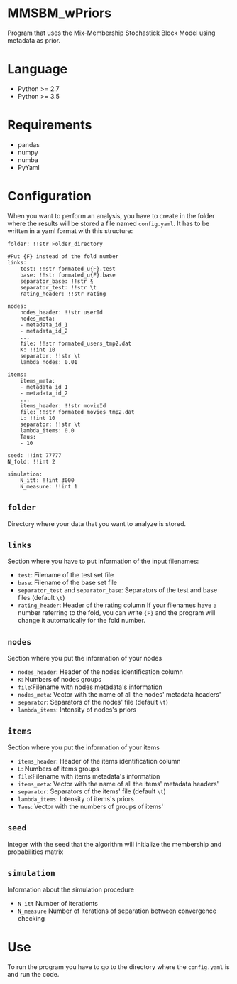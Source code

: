 # MMSBM_wPriors

Program that uses the Mix-Membership Stochastick Block Model using metadata as prior.

# Language
- Python >= 2.7
- Python >= 3.5

# Requirements
- pandas
- numpy
- numba
- PyYaml

# Configuration
When you want to perform an analysis, you have to create in the folder where the results will be stored a file named `config.yaml`. It has to be written in a yaml format with this structure:

```
folder: !!str Folder_directory

#Put {F} instead of the fold number
links:
    test: !!str formated_u{F}.test
    base: !!str formated_u{F}.base
    separator_base: !!str §
    separator_test: !!str \t
    rating_header: !!str rating

nodes:
    nodes_header: !!str userId
    nodes_meta:
    - metadata_id_1
    - metadata_id_2
    ...
    file: !!str formated_users_tmp2.dat
    K: !!int 10
    separator: !!str \t
    lambda_nodes: 0.01

items:
    items_meta:
    - metadata_id_1
    - metadata_id_2
    ...
    items_header: !!str movieId
    file: !!str formated_movies_tmp2.dat
    L: !!int 10
    separator: !!str \t
    lambda_items: 0.0
    Taus:
    - 10

seed: !!int 77777
N_fold: !!int 2

simulation:
    N_itt: !!int 3000
    N_measure: !!int 1
```
## `folder`
Directory where your data that you want to analyze is stored.

## `links`
Section where you have to put information of the input filenames:
- `test`: Filename of the test set file
- `base`: Filename of the base set file
- `separator_test` and `separator_base`: Separators of the test and base files (default `\t`)
- `rating_header`: Header of the rating column
If your filenames have a number referring to the fold, you can write `{F}` and the program will change it automatically for the fold number.
## `nodes`
Section where you put the information of your nodes
- `nodes_header`: Header of the nodes identification column
- `K`: Numbers of nodes groups
- `file`:Filename with nodes metadata's information
- `nodes_meta`: Vector with the name of all the  nodes' metadata headers'
- `separator`: Separators of the nodes' file (default `\t`)
- `lambda_items`: Intensity of nodes's priors

## `items`
Section where you put the information of your items
- `items_header`: Header of the items identification column
- `L`: Numbers of items groups
- `file`:Filename with items metadata's information
- `items_meta`: Vector with the name of all the  items' metadata headers'
- `separator`: Separators of the items' file (default `\t`)
- `lambda_items`: Intensity of items's priors
- `Taus`: Vector with the numbers of groups of items'

## `seed`
Integer with the seed that the algorithm will initialize the membership and probabilities matrix

## `simulation`
Information about the simulation procedure
- `N_itt` Number of iterationts
- `N_measure` Number of iterations of separation between convergence checking

# Use
To run the program you have to go to the directory where the `config.yaml` is and run the code.
